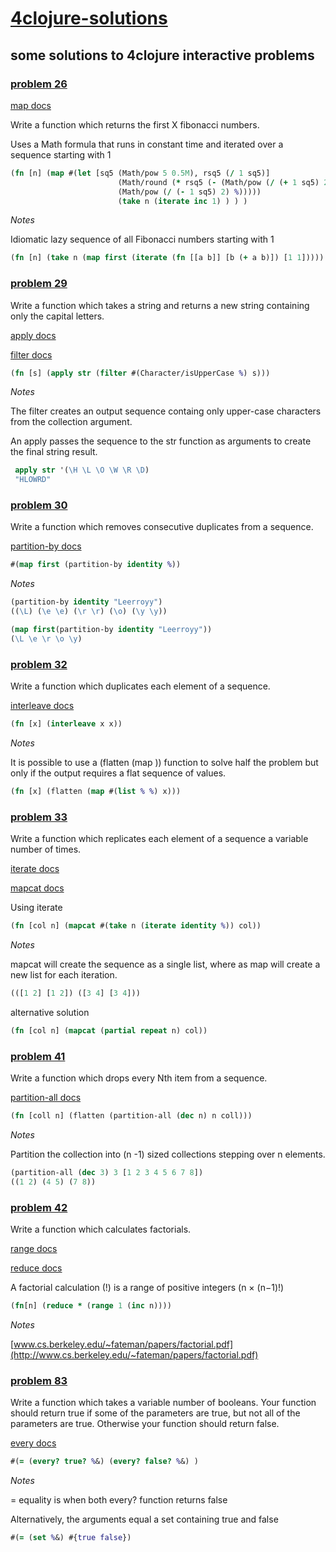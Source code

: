 # [4clojure-solutions](http://www.4clojure.com/)
## some solutions to 4clojure interactive problems

### [problem 26](http://www.4clojure.com/problem/26)

[map docs](https://clojuredocs.org/clojure.core/map)

Write a function which returns the first X fibonacci numbers.

Uses a Math formula that runs in constant time and iterated over a sequence starting with 1

~~~clojure
(fn [n] (map #(let [sq5 (Math/pow 5 0.5M), rsq5 (/ 1 sq5)]
                        (Math/round (* rsq5 (- (Math/pow (/ (+ 1 sq5) 2) %)
                        (Math/pow (/ (- 1 sq5) 2) %)))))
                        (take n (iterate inc 1) ) ) ) 
~~~

_Notes_

Idiomatic lazy sequence of all Fibonacci numbers starting with 1

~~~clojure
(fn [n] (take n (map first (iterate (fn [[a b]] [b (+ a b)]) [1 1]))))
~~~

### [problem 29](https://4clojure.com/problem/29)

Write a function which takes a string and returns a new string containing only the capital letters.

[apply docs](https://clojuredocs.org/clojure.core/apply)

[filter docs](https://clojuredocs.org/clojure.core/filter)

~~~clojure
(fn [s] (apply str (filter #(Character/isUpperCase %) s)))
~~~

_Notes_

The filter creates an output sequence containg only upper-case characters from the collection argument.

An apply passes the sequence to the str function as arguments to create the final string result.

~~~clojure
 apply str '(\H \L \O \W \R \D)
 "HLOWRD"
~~~ 

### [problem 30](https://4clojure.com/problem/30)

Write a function which removes consecutive duplicates from a sequence.

[partition-by docs](https://clojuredocs.org/clojure.core/partition-by)

~~~clojure
#(map first (partition-by identity %))
~~~

_Notes_

~~~clojure 
(partition-by identity "Leerroyy") 
((\L) (\e \e) (\r \r) (\o) (\y \y))

(map first(partition-by identity "Leerroyy"))
(\L \e \r \o \y)
~~~

### [problem 32](https://4clojure.com/problem/32)

Write a function which duplicates each element of a sequence.

[interleave docs](https://clojuredocs.org/clojure.core/interleave)

~~~clojure
(fn [x] (interleave x x))
~~~

_Notes_

It is possible to use a (flatten (map )) function to solve half the problem but only if the output requires a flat sequence of values.

~~~clojure
(fn [x] (flatten (map #(list % %) x)))
~~~

### [problem 33](https://4clojure.com/problem/33)

Write a function which replicates each element of a sequence a variable number of times.

[iterate docs](https://clojuredocs.org/clojure.core/iterate)

[mapcat docs](https://clojuredocs.org/clojure.core/mapcat)

Using iterate

~~~clojure
(fn [col n] (mapcat #(take n (iterate identity %)) col))
~~~

_Notes_

mapcat will create the sequence as a single list, where as map will create a new list for each iteration.

~~~clojure
(([1 2] [1 2]) ([3 4] [3 4]))
~~~

alternative solution

~~~clojure
(fn [col n] (mapcat (partial repeat n) col))
~~~

### [problem 41](https://4clojure.com/problem/41)

Write a function which drops every Nth item from a sequence.

[partition-all docs](https://clojuredocs.org/clojure.core/partition-all)

~~~clojure
(fn [coll n] (flatten (partition-all (dec n) n coll)))
~~~

_Notes_

Partition the collection into (n -1) sized collections stepping over n elements.

~~~clojure
(partition-all (dec 3) 3 [1 2 3 4 5 6 7 8])
((1 2) (4 5) (7 8))
~~~

### [problem 42](https://4clojure.com/problem/42)

Write a function which calculates factorials.

[range docs](https://clojuredocs.org/clojure.core/range)

[reduce docs](https://clojuredocs.org/clojure.core/reduce)

A factorial calculation (!) is a range of positive integers (n × (n−1)!)

~~~clojure
(fn[n] (reduce * (range 1 (inc n))))
~~~

_Notes_

[www.cs.berkeley.edu/~fateman/papers/factorial.pdf](http://www.cs.berkeley.edu/~fateman/papers/factorial.pdf)

### [problem 83](https://4clojure.com/problem/83)

Write a function which takes a variable number of booleans. Your function should return true if some of the parameters are true, but not all of the parameters are true. Otherwise your function should return false.

[every docs](https://clojuredocs.org/clojure.core/every)

~~~clojure
#(= (every? true? %&) (every? false? %&) )
~~~~~~

_Notes_

= equality is when both every? function returns false  

Alternatively, the arguments equal a set containing true and false

~~~clojure
#(= (set %&) #{true false})
~~~
